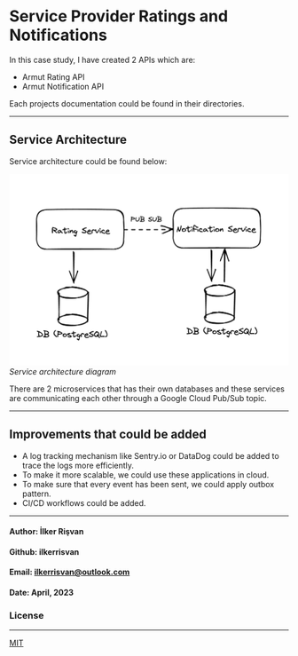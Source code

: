 # Service Provider Ratings and Notifications

In this case study, I have created 2 APIs which are:

- Armut Rating API
- Armut Notification API

Each projects documentation could be found in their directories.

<hr/>

## Service Architecture
Service architecture could be found below:

![plot](./doc-images/architecture.png)
*Service architecture diagram*

There are 2 microservices that has their own databases and these services are communicating each other through a Google Cloud Pub/Sub topic.

<hr/>

## Improvements that could be added

- A log tracking mechanism like Sentry.io or DataDog could be added to trace the logs more efficiently.
- To make it more scalable, we could use these applications in cloud.
- To make sure that every event has been sent, we could apply outbox pattern.
- CI/CD workflows could be added.


<hr/>

#### Author: İlker Rişvan

#### Github: ilkerrisvan

#### Email: ilkerrisvan@outlook.com

#### Date: April, 2023

### License

<hr/>

[MIT](https://choosealicense.com/licenses/mit/)